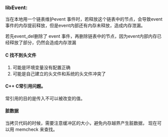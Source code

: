 ### libEvent:

当在本地用一个链表维护event 事件时，若释放这个链表中的节点，会导致event 事件的内存提前释放，但是event内部还有内存未释放，造成内存泄漏。



若先event_del删除了 event 事件，再删除链表中的节点，因为event内部内存已经释放了部分，仍然会造成内存泄漏



#### C 找不到头文件

1. 可能是环境变量没有配置正确
2. 可能是自己建立的头文件和系统的头文件冲突了



#### C++ C常引用问题。

常引用的目的是传入不可以被改变的值。


#### 脏数据

当拷贝代码的时候，需要注意缓冲区的大小，避免内存越界产生脏数据， 现在可以用 memcheck 来查找。